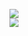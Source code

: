 [![](https://img.shields.io/badge/Made%20With-Github%20Spray-lightgrey.svg?style=for-the-badge&logo=github)](https://github.com/Annihil/github-spray#12306)  
[![](https://i.imgur.com/2DrTn0Z.gif)](https://github.com/Annihil/github-spray)